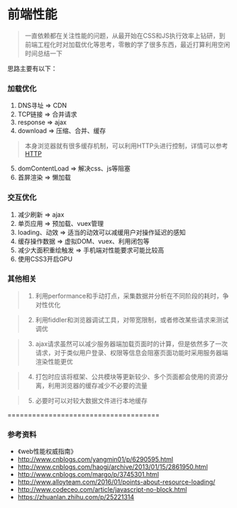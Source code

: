 <h1>前端性能</h1>

>一直依赖都在关注性能的问题，从最开始在CSS和JS执行效率上钻研，到前端工程化时对加载优化等思考，零散的学了很多东西，最近打算利用空闲时间总结一下

思路主要有以下：
### 加载优化
1. DNS寻址 => CDN
2. TCP链接 => 合并请求
3. response => ajax
4. download => 压缩、合并、缓存
>本身浏览器就有很多缓存机制，可以利用HTTP头进行控制，详情可以参考[HTTP]()
5. domContentLoad => 解决css、js等阻塞
6. 首屏渲染 => 懒加载


### 交互优化
1. 减少刷新 => ajax
2. 单页应用 => 预加载、vuex管理
3. loading、动效 => 适当的动效可以减缓用户对操作延迟的感知
4. 缓存操作数据 => 虚拟DOM、vuex、利用闭包等
5. 减少大面积重绘触发 => 手机端对性能要求可能比较高
6. 使用CSS3开启GPU

### 其他相关

>1. 利用performance和手动打点，采集数据并分析在不同阶段的耗时，争对性优化

>2. 利用fiddler和浏览器调试工具，对带宽限制，或者修改某些请求来测试调优

>3. ajax请求虽然可以减少服务器端加载页面时的计算，但是依然多了一次请求，对于类似用户登录、权限等信息会阻塞页面功能时采用服务器端渲染性能更优

>4. 打包时应该将框架、公共模块等更新较少、多个页面都会使用的资源分离，利用浏览器的缓存减少不必要的流量

>5. 必要时可以对较大数据文件进行本地缓存

=====================================
### 参考资料
+ 《web性能权威指南》
+ http://www.cnblogs.com/yangmin01/p/6290595.html
+ http://www.cnblogs.com/haogj/archive/2013/01/15/2861950.html
+ http://www.cnblogs.com/margo/p/3745301.html
+ http://www.alloyteam.com/2016/01/points-about-resource-loading/
+ http://www.codeceo.com/article/javascript-no-block.html
+ https://zhuanlan.zhihu.com/p/25221314